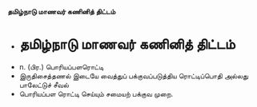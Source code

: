 **தமிழ்நாடு மாணவர் கணினித் திட்டம்**
- # தமிழ்நாடு மாணவர் கணினித் திட்டம்
- n. (பிர.) பொரியப்பளரொட்டி
- இருதிசைத்தணல் இடையே வைத்துப் பக்குவப்படுத்திய ரொட்டிப்பொதி அல்லது பாலேட்டுச் சீவல்
- பொரியப்பள ரொட்டி செய்யும் சமையற் பக்குவ முறை.

